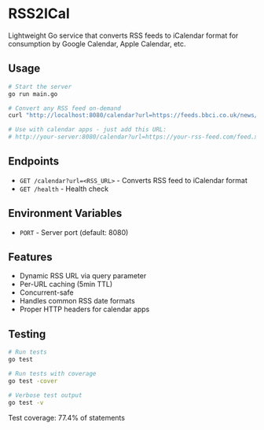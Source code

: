 # RSS2ICal

Lightweight Go service that converts RSS feeds to iCalendar format for consumption by Google Calendar, Apple Calendar, etc.

## Usage

```bash
# Start the server
go run main.go

# Convert any RSS feed on-demand
curl "http://localhost:8080/calendar?url=https://feeds.bbci.co.uk/news/rss.xml"

# Use with calendar apps - just add this URL:
# http://your-server:8080/calendar?url=https://your-rss-feed.com/feed.xml
```

## Endpoints

- `GET /calendar?url=<RSS_URL>` - Converts RSS feed to iCalendar format
- `GET /health` - Health check

## Environment Variables

- `PORT` - Server port (default: 8080)

## Features

- Dynamic RSS URL via query parameter
- Per-URL caching (5min TTL)
- Concurrent-safe
- Handles common RSS date formats  
- Proper HTTP headers for calendar apps

## Testing

```bash
# Run tests
go test

# Run tests with coverage
go test -cover

# Verbose test output
go test -v
```

Test coverage: 77.4% of statements 